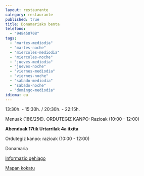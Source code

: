 ```yaml
---
layout: restaurante
category: restaurante
published: true
title: Donamariako benta
telefono: 
  - "948450708"
tags: 
  - "martes-mediodia"
  - "martes-noche"
  - "miercoles-mediodia"
  - "miercoles-noche"
  - "jueves-mediodia"
  - "jueves-noche"
  - "viernes-mediodia"
  - "viernes-noche"
  - "sabado-mediodia"
  - "sabado-noche"
  - "domingo-mediodia"
idioma: eu
---
```


13:30h. - 15:30h. / 20:30h. - 22:15h.

Menuak (18€/25€). ORDUTEGIZ KANPO: Razioak (10:00 - 12:00)

**Abenduak 17tik Urtarrilak 4a itxita**

Ordutegiz kanpo: razioak (10:00 - 12:00)

Donamaria

[Informazio gehiago](http://www.consorciobertiz.org/consorcio/dondecomer/restaurantes/donamaria-es-0-176/restaurante-donamariako-benta.html)

[Mapan kokatu](https://maps.google.es/maps?q=donamaria%C2%B4ko+benta&hl=es&ie=UTF8&ll=43.113641,-1.682539&spn=0.020395,0.038581&sll=43.113265,-1.681681&sspn=0.020395,0.038581&t=h&hq=donamariako+benta&z=15&iwloc=A "Donamariako benta")